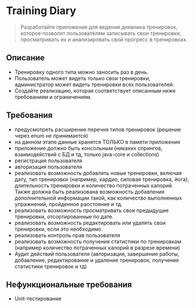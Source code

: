 # Training Diary
> Разработайте приложение для ведения дневника тренировок, которое позволит пользователям записывать свои тренировки, 
> просматривать их и анализировать свой прогресс в тренировках.

## Описание
- Тренировку одного типа можно заносить раз в день.
- Пользователь может видеть только свои тренировки, администратор может видеть тренировки всех пользователей.
- Создайте реализацию, которая соответствует описанным ниже требованиям и ограничениям.

## Требования
- предусмотреть расширение перечня типов тренировок (решение через enum не принимается)
- на данном этапе данные хранятся ТОЛЬКО в памяти приложения
- приложение должно быть консольным (никаких спрингов, взаимодействий с БД и тд, только java-core и collections)
- регистрация пользователя
- авторизация пользователя
- реализовать возможность добавлять новые тренировки, включая дату, тип тренировки (например, кардио, силовая 
тренировка, йога), длительность тренировки и количество потраченных калорий. Также должна быть реализована возможность 
добавления дополнительной информации такой, как количество выполненных упражнений, пройденное расстояние и тд.
- реализовать возможность просматривать свои предыдущие тренировки, отсортированные по дате.
- реализовать возможность редактировать или удалять свои тренировки, если это необходимо.
- реализовать контроль прав пользователя
- реализовать возможность получения статистики по тренировкам (например количество потраченных калорий в разрезе 
времени)
- Аудит действий пользователя (авторизация, завершение работы, добавление, редактирование и удаление тренировок, 
получение статистики тренировок и тд)

## Нефункциональные требования
- Unit-тестирование
